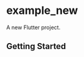 # example_new

A new Flutter project.

## Getting Started

<!-- TODO write some info about known issues with macros used -->
